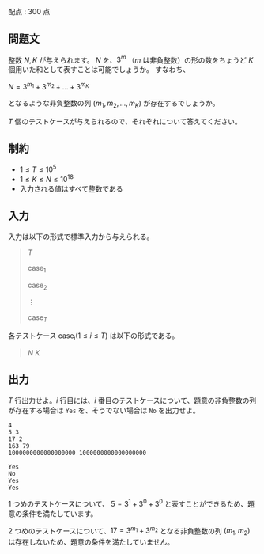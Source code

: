 配点 : $300$ 点

## 問題文

整数 $N,K$ が与えられます。
$N$ を、$3^m$ （$m$ は非負整数）の形の数をちょうど $K$ 個用いた和として表すことは可能でしょうか。
すなわち、

$N= 3^{m_1}+3^{m_2}+...+3^{m_K}$

となるような非負整数の列 $(m_1, m_2,\ldots , m_K)$ が存在するでしょうか。

$T$ 個のテストケースが与えられるので、それぞれについて答えてください。

## 制約

- $1 \leq T \leq 10^5$
- $1 \leq K \leq N \leq 10^{18}$
- 入力される値はすべて整数である

## 入力

入力は以下の形式で標準入力から与えられる。

> $T$
> 
> $\mathrm{case}_1$
> 
> $\mathrm{case}_2$
> 
> $\vdots$ 
> 
> $\mathrm{case}_T$

各テストケース $\mathrm{case}_i (1\leq i \leq T)$ は以下の形式である。

> $N$ $K$

## 出力

$T$ 行出力せよ。$i$ 行目には、$i$ 番目のテストケースについて、題意の非負整数の列が存在する場合は `Yes` を、そうでない場合は `No` を出力せよ。

```input1
4
5 3
17 2
163 79
1000000000000000000 1000000000000000000
```

```output1
Yes
No
Yes
Yes
```

$1$ つめのテストケースについて、 $5=3^1+3^0+3^0$ と表すことができるため、題意の条件を満たしています。

$2$ つめのテストケースについて、$17=3^{m_1}+3^{m_2}$ となる非負整数の列 $(m_1, m_2)$ は存在しないため、題意の条件を満たしていません。